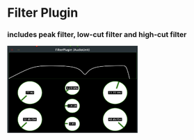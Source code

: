 # Filter Plugin
### includes peak filter, low-cut filter and high-cut filter
<img src="https://github.com/McKucia/FilterPlugin/blob/master/filter.png" width="300" height="200">
